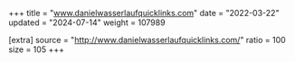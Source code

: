 +++
title = "www.danielwasserlaufquicklinks.com"
date = "2022-03-22"
updated = "2024-07-14"
weight = 107989

[extra]
source = "http://www.danielwasserlaufquicklinks.com/"
ratio = 100
size = 105
+++

